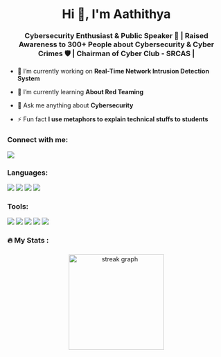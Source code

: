 <h1 align="center">Hi 👋, I'm Aathithya</h1>
<h3 align="center">Cybersecurity Enthusiast & Public Speaker 🎤 | Raised Awareness to 300+ People about Cybersecurity & Cyber Crimes 🛡️ | Chairman of Cyber Club - SRCAS |</h3>

- 🔭 I’m currently working on **Real-Time Network Intrusion Detection System**

- 🌱 I’m currently learning **About Red Teaming**

- 💬 Ask me anything about **Cybersecurity**

- ⚡ Fun fact **I use metaphors to explain technical stuffs to students**

<h3 align="left">Connect with me:</h3>
<a href="https://www.linkedin.com/in/aathithya-shanmuga-sundaram/"><img src="https://img.shields.io/badge/-LinkedIn-0072b1?&style=for-the-badge&logo=linkedin&logoColor=white"/></a>
<p align="left">
</p>

<h3 align="left">Languages:</h3>
<p align="left"> 
  <img src="https://img.shields.io/badge/-C%20Programming-00599C?&style=for-the-badge&logo=C&logoColor=white" />
  <img src="https://img.shields.io/badge/-C++%20Programming-00599C?&style=for-the-badge&logo=C%2B%2B&logoColor=white" />
  <img src="https://img.shields.io/badge/-Python%20Programming-3776AB?&style=for-the-badge&logo=Python&logoColor=white" />
  <img src="https://img.shields.io/badge/-MySQL-4479A1?&style=for-the-badge&logo=mysql&logoColor=white" />

<h3 align="left">Tools:</h3>
<p align="left"> 
  <img src="https://img.shields.io/badge/-Nmap-000000?&style=for-the-badge&logo=apachecassandra&logoColor=white" />
  <img src="https://img.shields.io/badge/-Metasploit-DA291C?&style=for-the-badge&logo=metasploit&logoColor=white" />
  <img src="https://img.shields.io/badge/-Wireshark-1679A7?&style=for-the-badge&logo=wireshark&logoColor=white" />
  <img src="https://img.shields.io/badge/-John%20the%20Ripper-000000?&style=for-the-badge&logo=redhat&logoColor=white" />
  <img src="https://img.shields.io/badge/-OWASP%20ZAP-7A4A6A?&style=for-the-badge&logo=zap&logoColor=white" />

<h3 align="left">🔥   My Stats :</h3>

###

<div align="center">
  <img src="https://streak-stats.demolab.com?user=maurodesouza&locale=en&mode=daily&theme=dark&hide_border=false&border_radius=5&order=3" height="220" alt="streak graph"  />
</div>

###
